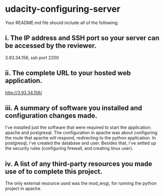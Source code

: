 # udacity-configuring-server

Your README.md file should include all of the following:

## i. The IP address and SSH port so your server can be accessed by the reviewer.
3.93.34.156, ssh port 2200

## ii. The complete URL to your hosted web application.
http://3.93.34.156/

## iii. A summary of software you installed and configuration changes made.
I've installed just the software that were required to start the application: apache and postgresql. The configuration in apache was about configuring the route that apache will respond, redirecting to the python application. In postgresql, i've created the database and user. Besides that, i've setted up the security rules (configuring firewall, and creating linux user).

## iv. A list of any third-party resources you made use of to complete this project.
The only external resource used was the mod_wsgi, for running the python project in apache.
